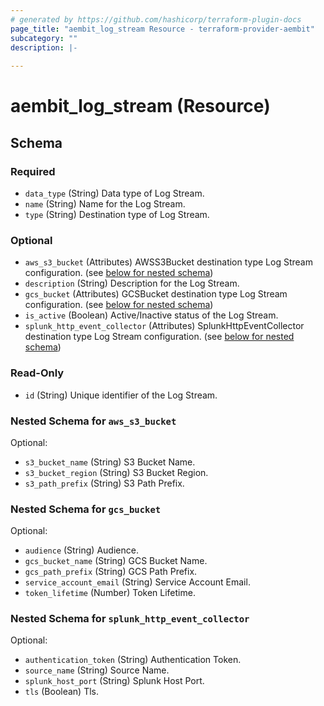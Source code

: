 ```yaml
---
# generated by https://github.com/hashicorp/terraform-plugin-docs
page_title: "aembit_log_stream Resource - terraform-provider-aembit"
subcategory: ""
description: |-
  
---
```


# aembit_log_stream (Resource)





<!-- schema generated by tfplugindocs -->
## Schema

### Required

- `data_type` (String) Data type of Log Stream.
- `name` (String) Name for the Log Stream.
- `type` (String) Destination type of Log Stream.

### Optional

- `aws_s3_bucket` (Attributes) AWSS3Bucket destination type Log Stream configuration. (see [below for nested schema](#nestedatt--aws_s3_bucket))
- `description` (String) Description for the Log Stream.
- `gcs_bucket` (Attributes) GCSBucket destination type Log Stream configuration. (see [below for nested schema](#nestedatt--gcs_bucket))
- `is_active` (Boolean) Active/Inactive status of the Log Stream.
- `splunk_http_event_collector` (Attributes) SplunkHttpEventCollector destination type Log Stream configuration. (see [below for nested schema](#nestedatt--splunk_http_event_collector))

### Read-Only

- `id` (String) Unique identifier of the Log Stream.

<a id="nestedatt--aws_s3_bucket"></a>
### Nested Schema for `aws_s3_bucket`

Optional:

- `s3_bucket_name` (String) S3 Bucket Name.
- `s3_bucket_region` (String) S3 Bucket Region.
- `s3_path_prefix` (String) S3 Path Prefix.


<a id="nestedatt--gcs_bucket"></a>
### Nested Schema for `gcs_bucket`

Optional:

- `audience` (String) Audience.
- `gcs_bucket_name` (String) GCS Bucket Name.
- `gcs_path_prefix` (String) GCS Path Prefix.
- `service_account_email` (String) Service Account Email.
- `token_lifetime` (Number) Token Lifetime.


<a id="nestedatt--splunk_http_event_collector"></a>
### Nested Schema for `splunk_http_event_collector`

Optional:

- `authentication_token` (String) Authentication Token.
- `source_name` (String) Source Name.
- `splunk_host_port` (String) Splunk Host Port.
- `tls` (Boolean) Tls.
